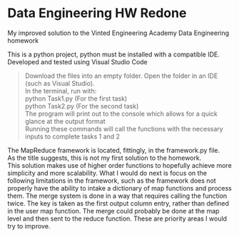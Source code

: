 # Data Engineering HW Redone
My improved solution to the Vinted Engineering Academy Data Engineering homework   

This is a python project, python must be installed with a compatible IDE.
Developed and tested using Visual Studio Code  

>Download the files into an empty folder. Open the folder in an IDE (such as Visual Studio).   
In the terminal, run with:  
python Task1.py   (For the first task)  
python Task2.py   (For the second task)   
The program will print out to the console which allows for a quick glance at the output format  
Running these commands will call the functions with the necessary inputs to complete tasks 1 and 2   

The MapReduce framework is located, fittingly, in the framework.py file.  
As the title suggests, this is not my first solution to the homework.  
This solution makes use of higher order functions to hopefully achieve more simplicity and more scalability.
What I would do next is focus on the following limitations in the framework, such as the framework does not properly have the ability to intake a dictionary of map functions and process them. The merge system is done in a way that requires calling the function twice. The key is taken as the first output column entry, rather than defined in the user map function. The merge could probably be done at the map level and then sent to the reduce function. These are priority areas I would try to improve.
